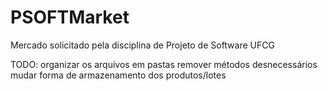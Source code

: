 # PSOFTMarket
Mercado solicitado pela disciplina de Projeto de Software UFCG 

TODO: organizar os arquivos em pastas
      remover métodos desnecessários
      mudar forma de armazenamento dos produtos/lotes
